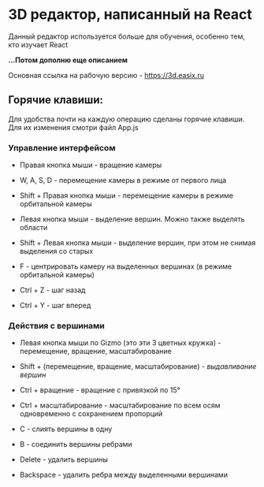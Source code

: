 # 3D редактор, написанный на React

Данный редактор используется больше для обучения, особенно тем, кто изучает React

**...Потом дополню еще описанием**

Основная ссылка на рабочую версию - https://3d.easix.ru

## Горячие клавиши:

Для удобства почти на каждую операцию сделаны горячие клавиши. Для их изменения смотри файл App.js

### Управление интерфейсом
* Правая кнопка мыши - вращение камеры
* W, A, S, D - перемещение камеры в режиме от первого лица
* Shift + Правая кнопка мыши - перемещение камеры в режиме орбитальной камеры
* Левая кнопка мыши - выделение вершин. Можно также выделять области
* Shift + Левая кнопка мыши - выделение вершин, при этом не снимая выделения со старых
* F - центрировать камеру на выделенных вершинах (в режиме орбитальной камеры)

* Ctrl + Z - шаг назад
* Ctrl + Y - шаг вперед

### Действия с вершинами
* Левая кнопка мыши по Gizmo (это эти 3 цветных кружка) - перемещение, вращение, масштабирование
* Shift + (перемещение, вращение, масштабирование) - *выдавливание вершин*
* Ctrl + вращение - вращение с привязкой по 15°
* Ctrl + масштабирование - масштабирование по всем осям одновременно с сохранением пропорций

* C - слиять вершины в одну
* B - соединить вершины ребрами
* Delete - удалить вершины
* Backspace - удалить ребра между выделенными вершинами